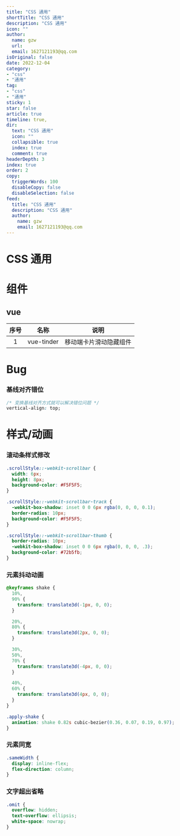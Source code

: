 ```yaml
---
title: "CSS 通用"
shortTitle: "CSS 通用"
description: "CSS 通用"
icon: ""
author: 
  name: gzw
  url: 
  email: 1627121193@qq.com
isOriginal: false
date: 2022-12-04
category: 
- "css"
- "通用"
tag:
- "css"
- "通用"
sticky: 1
star: false
article: true
timeline: true,
dir:
  text: "CSS 通用"
  icon: ""
  collapsible: true
  index: true
  comment: true
headerDepth: 3
index: true
order: 2
copy:
  triggerWords: 100
  disableCopy: false
  disableSelection: false
feed:
  title: "CSS 通用"
  description: "CSS 通用"
  author:
    name: gzw
    email: 1627121193@qq.com
---
```



# CSS 通用


# 组件

## vue

| 序号 |    名称    |          说明          |
| :--: | :--------: | :--------------------: |
|  1   | vue-tinder | 移动端卡片滑动隐藏组件 |





# Bug

### 基线对齐错位

```css
/* 变换基线对齐方式就可以解决错位问题 */
vertical-align: top;
```





# 样式/动画

### 滚动条样式修改

```css
.scrollStyle::-webkit-scrollbar {
  width: 6px;
  height: 8px;
  background-color: #F5F5F5;
}

.scrollStyle::-webkit-scrollbar-track {
  -webkit-box-shadow: inset 0 0 6px rgba(0, 0, 0, 0.1);
  border-radius: 10px;
  background-color: #F5F5F5;
}

.scrollStyle::-webkit-scrollbar-thumb {
  border-radius: 10px;
  -webkit-box-shadow: inset 0 0 6px rgba(0, 0, 0, .3);
  background-color: #72b5fb;
}
```



### 元素抖动动画

```css
@keyframes shake {
  10%,
  90% {
    transform: translate3d(-1px, 0, 0);
  }

  20%,
  80% {
    transform: translate3d(2px, 0, 0);
  }

  30%,
  50%,
  70% {
    transform: translate3d(-4px, 0, 0);
  }

  40%,
  60% {
    transform: translate3d(4px, 0, 0);
  }
}

.apply-shake {
  animation: shake 0.82s cubic-bezier(0.36, 0.07, 0.19, 0.97);
}
```



### 元素同宽

```css
.sameWidth {
  display: inline-flex;
  flex-direction: column;
}
```


### 文字超出省略
```css
.omit {
  overflow: hidden;
  text-overflow: ellipsis;
  white-space: nowrap;
}
```